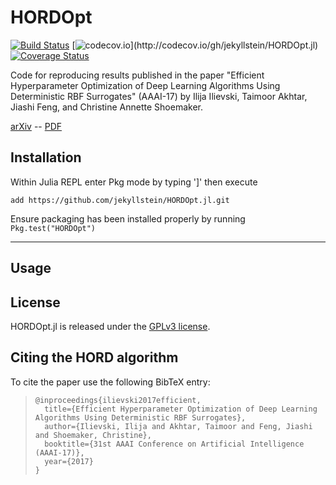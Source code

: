 # HORDOpt

[![Build Status](https://travis-ci.org/jekyllstein/HORDOpt.jl.svg?branch=master)](https://travis-ci.org/jekyllstein/HORDOpt.jl)
[![codecov.io](https://codecov.io/gh/jekyllstein/HORDOpt.jl/branch/master/graphs/badge.svg?)](http://codecov.io/gh/jekyllstein/HORDOpt.jl)
[![Coverage Status](https://coveralls.io/repos/github/jekyllstein/HORDOpt.jl/badge.svg?branch=master)](https://coveralls.io/github/jekyllstein/HORDOpt.jl?branch=master)

Code for reproducing results published in the paper "Efficient Hyperparameter Optimization of Deep Learning Algorithms Using Deterministic RBF Surrogates" (AAAI-17) by Ilija Ilievski, Taimoor Akhtar, Jiashi Feng, and Christine Annette Shoemaker.

[arXiv](https://arxiv.org/abs/1607.08316) -- [PDF](https://arxiv.org/pdf/1607.08316)

## Installation

Within Julia REPL enter Pkg mode by typing ']' then execute

```
add https://github.com/jekyllstein/HORDOpt.jl.git
```

Ensure packaging has been installed properly by running ```Pkg.test("HORDOpt")``` 

----

## Usage

## License
HORDOpt.jl is released under the [GPLv3 license](./LICENSE.md).

## Citing the HORD algorithm
To cite the paper use the following BibTeX entry:

> ```
> @inproceedings{ilievski2017efficient,
>   title={Efficient Hyperparameter Optimization of Deep Learning Algorithms Using Deterministic RBF Surrogates},
>   author={Ilievski, Ilija and Akhtar, Taimoor and Feng, Jiashi and Shoemaker, Christine},
>   booktitle={31st AAAI Conference on Artificial Intelligence (AAAI-17)},
>   year={2017}
> }
> ```